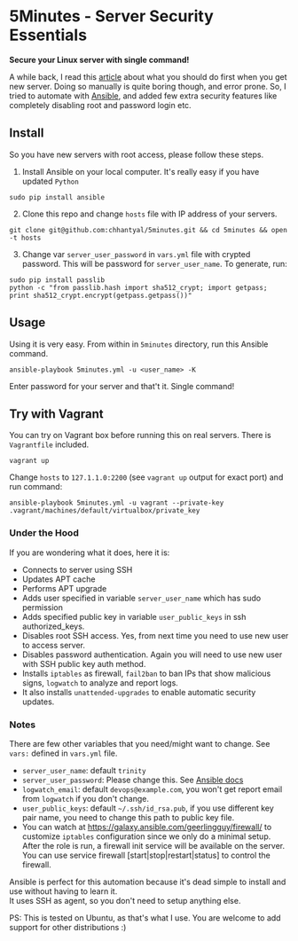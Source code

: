 # 5Minutes - Server Security Essentials

**Secure your Linux server with single command!**

A while back, I read this [article][1] about what you should do first when you get new server.
Doing so manually is quite boring though, and error prone. So, I tried to automate with [Ansible][2], 
and added few extra security features like completely disabling root and password login etc.
 

## Install

So you have new servers with root access, please follow these steps.
 
1. Install Ansible on your local computer. It's really easy if you have updated `Python`
 
 ```sudo pip install ansible```

2. Clone this repo and change `hosts` file with IP address of your servers.
 
 ```git clone git@github.com:chhantyal/5minutes.git && cd 5minutes && open -t hosts```

3. Change var `server_user_password` in `vars.yml` file with crypted password. 
This will be password for `server_user_name`. To generate, run:

 ```sudo pip install passlib```    
 ```python -c "from passlib.hash import sha512_crypt; import getpass; print sha512_crypt.encrypt(getpass.getpass())"```

## Usage

Using it is very easy. From within in `5minutes` directory, run this Ansible command.

```ansible-playbook 5minutes.yml -u <user_name> -K```

Enter password for your server and that't it. Single command!

## Try with Vagrant

You can try on Vagrant box before running this on real servers.
There is `Vagrantfile` included.

```vagrant up```

Change `hosts` to `127.1.1.0:2200` (see `vagrant up` output for exact port) and run command:

```ansible-playbook 5minutes.yml -u vagrant --private-key .vagrant/machines/default/virtualbox/private_key```

### Under the Hood

If you are wondering what it does, here it is:

- Connects to server using SSH
- Updates APT cache
- Performs APT upgrade
- Adds user specified in variable `server_user_name` which has sudo permission
- Adds specified public key in variable `user_public_keys` in ssh authorized_keys.
- Disables root SSH access. Yes, from next time you need to use new user to access server.
- Disables password authentication. Again you will need to use new user with SSH public key auth method.
- Installs `iptables` as firewall, `fail2ban` to ban IPs that show malicious signs, `logwatch` to analyze and report logs.
- It also installs `unattended-upgrades` to enable automatic security updates.


### Notes

There are few other variables that you need/might want to change. See `vars:` defined in `vars.yml` file.

- `server_user_name`: default `trinity`
- `server_user_password`: Please change this. See [Ansible docs][3]
- `logwatch_email`: default `devops@example.com`, you won't get report email from `logwatch` if you don't change.
- `user_public_keys`: default `~/.ssh/id_rsa.pub`, if you use different key pair name, you need to change this path to public key file.
- You can watch at https://galaxy.ansible.com/geerlingguy/firewall/ to customize `iptables` configuration since we only do a minimal setup. After the role is run, a firewall init service will be available on the server. You can use service firewall [start|stop|restart|status] to control the firewall.

Ansible is perfect for this automation because it's dead simple to install and use without having to learn it.    
It uses SSH as agent, so you don't need to setup anything else.

PS: This is tested on Ubuntu, as that's what I use. You are welcome to add support for other distributions :)

[1]: https://plusbryan.com/my-first-5-minutes-on-a-server-or-essential-security-for-linux-servers
[2]: https://www.ansible.com
[3]: http://docs.ansible.com/ansible/faq.html#how-do-i-generate-crypted-passwords-for-the-user-module